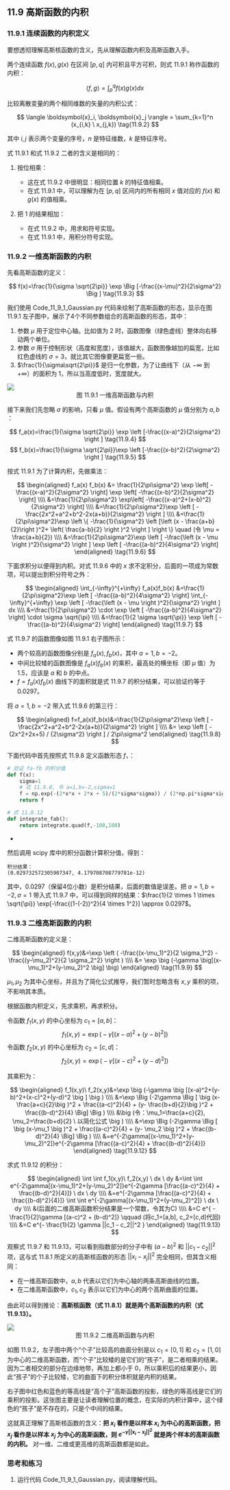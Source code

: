 
## 11.9 高斯函数的内积

### 11.9.1 连续函数的内积定义

要想透彻理解高斯核函数的含义，先从理解函数内积及高斯函数入手。

两个连续函数 $f(x),g(x)$ 在区间 $[p,q]$ 内可积且平方可积，则式 11.9.1 称作函数的内积：

$$
\langle f,g \rangle  = \int_p^q f(x) g(x) dx \tag{11.9.1}
$$

比较离散变量的两个相同维数的矢量的内积公式：

$$
\langle \boldsymbol{x}_i, \boldsymbol{x}_j \rangle  = \sum_{k=1}^n (x_{i,k} \ x_{j,k})  \tag{11.9.2}
$$

其中 $i,j$ 表示两个变量的序号，$n$ 是特征维数，$k$ 是特征序号。

式 11.9.1 和式 11.9.2 二者的含义是相同的：

1. 按位相乘：
   
   - 这在式 11.9.2 中很明显：相同位置 $k$ 的特征值相乘。
   - 在式 11.9.1 中，可以理解为在 $[p,q]$ 区间内的所有相同 $x$ 值对应的 $f(x)$ 和 $g(x)$ 的值相乘。

2. 把 1 的结果相加：
   
   - 在式 11.9.2 中，用求和符号实现。
   - 在式 11.9.1 中，用积分符号实现。

### 11.9.2 一维高斯函数的内积

先看高斯函数的定义：

$$
f(x)=\frac{1}{\sigma \sqrt{2\pi}} \exp \Big [-\frac{(x-\mu)^2}{2\sigma^2} \Big ] \tag{11.9.3}
$$

我们使用 Code_11_9_1_Gaussian.py 代码来绘制了高斯函数的形态，显示在图 11.9.1 左子图中，展示了4个不同参数组合的高斯函数的形态，其中：

1. 参数 $\mu$ 用于定位中心轴。比如值为 2 时，函数图像（绿色虚线）整体向右移动两个单位。
2. 参数 $\sigma$ 用于控制形状（高度和宽度），该值越大，函数图像越加的扁宽，比如红色虚线的 $\sigma=3$，就比其它图像要更扁宽一些。
3. $\frac{1}{\sigma\sqrt{2\pi}}$ 是归一化参数，为了让曲线下（从 $-\infty$ 到 $+\infty$）的面积为 1，所以当高度低时，宽度就大。

<img src="./images/11-9-1.png" />

<center>图 11.9.1 一维高斯函数与内积</center>

接下来我们先忽略 $\sigma$ 的影响，只看 $\mu$ 值。假设有两个高斯函数的 $\mu$ 值分别为 $a,b$ ：

$$
f_a(x)=\frac{1}{\sigma \sqrt{2\pi}} \exp \left [-\frac{(x-a)^2}{2\sigma^2} \right ] \tag{11.9.4}
$$
$$
f_b(x)=\frac{1}{\sigma \sqrt{2\pi}}\exp \left [-\frac{(x-b)^2}{2\sigma^2} \right ]  \tag{11.9.5}
$$

按式 11.9.1 为了计算内积，先做乘法：

$$
\begin{aligned}
f_a(x) f_b(x) &= \frac{1}{2\pi\sigma^2} \exp \left[ -\frac{(x-a)^2}{2\sigma^2} \right] \exp \left[ -\frac{(x-b)^2}{2\sigma^2} \right]
\\\\
&=\frac{1}{2\pi\sigma^2} \exp\left[ -\frac{(x-a)^2+(x-b)^2}{2\sigma^2} \right]
\\\\
&=\frac{1}{2\pi\sigma^2}\exp \left [ -\frac{2x^2+a^2+b^2-2x(a+b)}{2\sigma^2} \right ]
\\\\
&=\frac{1}{2\pi\sigma^2}\exp  \left \{ -\frac{1}{\sigma^2} \left [\left (x - \frac{a+b}{2}\right )^2+ \left(  \frac{a-b}{2}  \right )^2 \right ] \right \} \quad (令 \mu = \frac{a+b}{2})
\\\\
&=\frac{1}{2\pi\sigma^2}\exp  \left [ -\frac{\left (x - \mu \right )^2}{\sigma^2}   \right ] \exp  \left [ -\frac{(a-b)^2}{4\sigma^2}   \right]
\end{aligned} \tag{11.9.6}
$$

下面求积分以便得到内积。对式 11.9.6 中的 $x$ 求不定积分，后面的一项成为常数项，可以提出到积分符号之外：

$$
\begin{aligned}
\int_{-\infty}^{+\infty} f_a(x)f_b(x) &=\frac{1}{2\pi\sigma^2}\exp  \left [  -\frac{(a-b)^2}{4\sigma^2} \right] \int_{-\infty}^{+\infty} \exp  \left [ -\frac{\left (x - \mu \right )^2}{\sigma^2}   \right ] dx  
\\\\
&=\frac{1}{2\pi\sigma^2} \cdot \exp \left [  -\frac{(a-b)^2}{4\sigma^2} \right] \cdot \sigma \sqrt{\pi}
\\\\
&=\frac{1}{2 \sigma \sqrt{\pi}} \exp \left [  -\frac{(a-b)^2}{4\sigma^2} \right]
\end{aligned}
\tag{11.9.7}
$$

式 11.9.7 的函数图像如图 11.9.1 右子图所示：

- 两个较高的函数图像分别是 $f_a(x),f_b(x)$，其中 $a=1,b=-2$。
- 中间比较矮的函数图像是 $f_a(x)f_b(x)$ 的乘积，最高处的横坐标（即 $\mu$ 值）为 1.5，应该是 $a$ 和 $b$ 的中点。
- $f=f_a(x) f_b(x)$ 曲线下的面积就是式 11.9.7 的积分结果，可以验证约等于 0.0297。

将 $a=1,b=-2$ 带入式 11.9.6 的第三行：

$$
\begin{aligned}
f=f_a(x)f_b(x)&=\frac{1}{2\pi\sigma^2}\exp \left [ -\frac{2x^2+a^2+b^2-2x(a+b)}{2\sigma^2} \right ] 
\\\\
&= \exp \left [ -(2x^2+2x+5) / {2\sigma^2} \right ] / 2\pi\sigma^2
\end{aligned}
\tag{11.9.8}
$$

下面代码中首先按照式 11.9.8 定义函数形态 $f$，：

```python
# 验证 fa·fb 的积分值
def f(x):
    sigma=1
    # 式 11.9.8, 令 a=1,b=-2,sigma=1
    f = np.exp(-(2*x*x + 2*x + 5)/(2*sigma*sigma)) / (2*np.pi*sigma*sigma)
    return f

# 式 11.8.12
def integrate_fab():
    return integrate.quad(f,-100,100)
```
+
然后调用 scipy 库中的积分函数计算积分值，得到：

```
积分结果：
(0.029732572305907347, 4.179708708779781e-12)
```
其中，0.0297（保留4位小数）是积分结果，后面的数值是误差。把 $a=1,b=-2,\sigma=1$ 带入式 11.9.7 中，可以得到同样的结果：$\frac{1}{2 \times 1 \times \sqrt{\pi}} \exp[-\frac{(1-(-2))^2}{4 \times 1^2}] \approx 0.0297$。

### 11.9.3 二维高斯函数的内积

二维高斯函数的定义是：

$$
\begin{aligned}
f(x,y)&=\exp \left ( -\frac{(x-\mu_1)^2}{2 \sigma_1^2} - \frac{(y-\mu_2)^2}{2 \sigma_2^2} \right ) 
\\\\
&= \exp \big (-\gamma \big[(x-\mu_1)^2+(y-\mu_2)^2 \big] \big)
\end{aligned}
\tag{11.9.9}
$$

$\mu_1,\mu_2$ 为其中心坐标，并且为了简化公式推导，我们暂时忽略含有 $x,y$ 乘积的项，不影响其本质。

根据函数内积定义，先求乘积，再求积分。

令函数 $f_1(x,y)$ 的中心坐标为 $c_1=[a,b]$：
$$
f_1(x,y) = \exp \big (-\gamma \big [(x-a)^2+(y-b)^2 \big ] \big) \tag{11.9.10}
$$
令函数 $f_2(x,y)$ 的中心坐标为 $c_2=[c,d]$：
$$
f_2(x,y) = \exp \big (-\gamma \big [ (x-c)^2+(y-d)^2 \big ] \big ) \tag{11.9.11}
$$

其乘积为：

$$
\begin{aligned}
f_1(x,y)\ f_2(x,y)&=\exp \big (-\gamma \big [(x-a)^2+(y-b)^2+(x-c)^2+(y-d)^2 \big ] \big )
\\\\
&=\exp \Big (-2\gamma \Big [ \big (x-\frac{a+c}{2}\big )^2 + \frac{(a-c)^2}{4} + (y- \frac{b+d}{2}\big )^2 + \frac{(b-d)^2}{4}   \Big] \Big )
\\\\
&\big (令：\mu_1=\frac{a+c}{2}, \mu_2=\frac{b+d}{2} \ 以简化公式 \big )
\\\\
&=\exp \Big (-2\gamma \Big [ \big (x-\mu_1 \big )^2 + \frac{(a-c)^2}{4} + (y- \mu_2 \big )^2 + \frac{(b-d)^2}{4}   \Big] \Big )
\\\\
&=e^{-2\gamma[(x-\mu_1)^2+(y-\mu_2)^2]}e^{-2\gamma [\frac{(a-c)^2}{4} + \frac{(b-d)^2}{4}]}
\end{aligned}
 \tag{11.9.12}
$$

求式 11.9.12 的积分：

$$
\begin{aligned}
\int \int f_1(x,y)\ f_2(x,y) \  dx \ dy &=\int \int e^{-2\gamma[(x-\mu_1)^2+(y-\mu_2)^2]}e^{-2\gamma [\frac{(a-c)^2}{4} + \frac{(b-d)^2}{4}]} \  dx \ dy
\\\\
&=e^{-2\gamma [\frac{(a-c)^2}{4} + \frac{(b-d)^2}{4}]} \int \int e^{-2\gamma[(x-\mu_1)^2+(y-\mu_2)^2]} \  dx \ dy 
\\\\
&(后面的二维高斯函数积分结果是一个常数，令其为C)
\\\\
&=C e^{ -\frac{1}{2}\gamma [(a-c)^2 + (b-d)^2]} \qquad (将c_1=[a,b], c_2=[c,d]代回)
\\\\
&=C e^{- \frac{1}{2} \gamma  ||c_1 - c_2||^2  }
\end{aligned}
\tag{11.9.13}
$$

观察式 11.9.7 和 11.9.13，可以看到指数部分的分子中有 $(a-b)^2$ 和 $||c_1-c_2||^2$ 项，这与式 11.8.1 所定义的高斯核函数的形态 $||x_i-x_j||^2$ 完全相同，但其含义相同：

- 在一维高斯函数中，$a,b$ 代表以它们为中心轴的两条高斯曲线的位置。
- 在二维高斯函数中，$c_1,c_2$ 表示以它们为中心的两个高斯曲面的位置。

由此可以得到推论：**高斯核函数（式 11.8.1）就是两个高斯函数的内积（式11.9.13）。** 

<img src="./images/11-9-2.png" />

<center>图 11.9.2 二维高斯函数与内积</center>

如图 11.9.2，左子图中两个“个子”比较高的曲面分别是以 $c_1=[0,1]$ 和 $c_2=[1,0]$ 为中心的二维高斯函数，而“个子”比较矮的是它们的“孩子”，是二者相乘的结果。因为二者相交的部分在边缘地带，再加上都小于 0，所以乘积后的结果更小，因此“孩子”的个子比较矮，它的曲面下的积分体积就是内积的结果。

右子图中红色和蓝色的等高线是“高个子”高斯函数的投影，绿色的等高线是它们的乘积的投影。这张图主要是让读者理解位置的概念，在实际的内积计算中，这个绿色的“孩子”是不存在的，只是个中间的结果。

这就真正理解了高斯核函数的含义：**把 $x_i$ 看作是以样本 $x_i$ 为中心的高斯函数，把 $x_j$ 看作是以样本 $x_j$ 为中心的高斯函数，则 $e^{-\gamma||\boldsymbol{x}_i-\boldsymbol{x}_j||^2}$ 就是两个样本的高斯函数的内积。** 对一维、二维或更高维的高斯函数都是如此。

### 思考和练习

1. 运行代码 Code_11_9_1_Gaussian.py，阅读理解代码。
